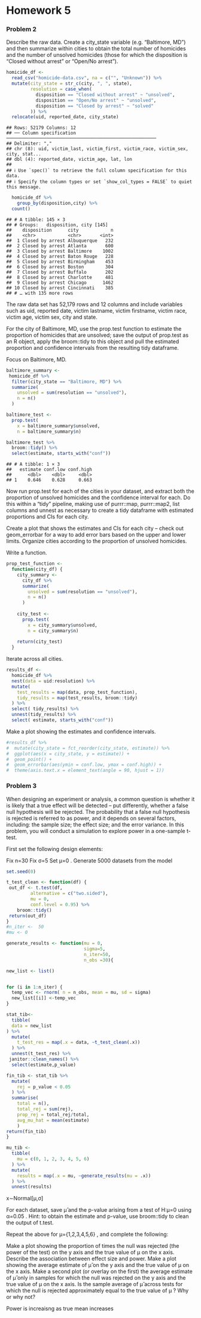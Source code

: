 Homework 5
================

### Problem 2

Describe the raw data. Create a city_state variable (e.g. “Baltimore,
MD”) and then summarize within cities to obtain the total number of
homicides and the number of unsolved homicides (those for which the
disposition is “Closed without arrest” or “Open/No arrest”).

``` r
homicide_df <- 
  read_csv("homicide-data.csv", na = c("", "Unknown")) %>% 
  mutate(city_state = str_c(city, ", ", state),
         resolution = case_when(
           disposition == "Closed without arrest" ~ "unsolved",
           disposition == "Open/No arrest" ~ "unsolved",
           disposition == "Closed by arrest" ~ "solved"
         )) %>% 
  relocate(uid, reported_date, city_state)
```

    ## Rows: 52179 Columns: 12
    ## ── Column specification ────────────────────────────────────────────────────────
    ## Delimiter: ","
    ## chr (8): uid, victim_last, victim_first, victim_race, victim_sex, city, stat...
    ## dbl (4): reported_date, victim_age, lat, lon
    ## 
    ## ℹ Use `spec()` to retrieve the full column specification for this data.
    ## ℹ Specify the column types or set `show_col_types = FALSE` to quiet this message.

``` r
  homicide_df %>% 
    group_by(disposition,city) %>% 
  count()
```

    ## # A tibble: 145 × 3
    ## # Groups:   disposition, city [145]
    ##    disposition      city            n
    ##    <chr>            <chr>       <int>
    ##  1 Closed by arrest Albuquerque   232
    ##  2 Closed by arrest Atlanta       600
    ##  3 Closed by arrest Baltimore    1002
    ##  4 Closed by arrest Baton Rouge   228
    ##  5 Closed by arrest Birmingham    453
    ##  6 Closed by arrest Boston        304
    ##  7 Closed by arrest Buffalo       202
    ##  8 Closed by arrest Charlotte     481
    ##  9 Closed by arrest Chicago      1462
    ## 10 Closed by arrest Cincinnati    385
    ## # … with 135 more rows

The raw data set has 52,179 rows and 12 columns and include variables
such as uid, reported date, victim lastname, victim firstname, victim
race, victim age, victim sex, city and state.

For the city of Baltimore, MD, use the prop.test function to estimate
the proportion of homicides that are unsolved; save the output of
prop.test as an R object, apply the broom::tidy to this object and pull
the estimated proportion and confidence intervals from the resulting
tidy dataframe.

Focus on Baltimore, MD.

``` r
baltimore_summary <- 
 homicide_df %>% 
  filter(city_state == "Baltimore, MD") %>% 
  summarize(
    unsolved = sum(resolution == "unsolved"),
    n = n()
  )

baltimore_test <- 
  prop.test(
    x = baltimore_summary$unsolved,
    n = baltimore_summary$n) 

baltimore_test %>% 
  broom::tidy() %>% 
  select(estimate, starts_with("conf"))
```

    ## # A tibble: 1 × 3
    ##   estimate conf.low conf.high
    ##      <dbl>    <dbl>     <dbl>
    ## 1    0.646    0.628     0.663

Now run prop.test for each of the cities in your dataset, and extract
both the proportion of unsolved homicides and the confidence interval
for each. Do this within a “tidy” pipeline, making use of purrr::map,
purrr::map2, list columns and unnest as necessary to create a tidy
dataframe with estimated proportions and CIs for each city.

Create a plot that shows the estimates and CIs for each city – check out
geom_errorbar for a way to add error bars based on the upper and lower
limits. Organize cities according to the proportion of unsolved
homicides.

Write a function.

``` r
prop_test_function <- 
  function(city_df) {
    city_summary <- 
      city_df %>% 
      summarize(
        unsolved = sum(resolution == "unsolved"),
        n = n()
      )
    
    city_test <- 
      prop.test(
        x = city_summary$unsolved,
        n = city_summary$n)
    
    return(city_test)
  }
```

Iterate across all cities.

``` r
results_df <- 
  homicide_df %>% 
  nest(data = uid:resolution) %>% 
  mutate(
    test_results = map(data, prop_test_function),
    tidy_results = map(test_results, broom::tidy)
  ) %>% 
  select( tidy_results) %>% 
  unnest(tidy_results) %>% 
  select( estimate, starts_with("conf"))
```

Make a plot showing the estimates and confidence intervals.

``` r
#results_df %>% 
#  mutate(city_state = fct_reorder(city_state, estimate)) %>% 
#  ggplot(aes(x = city_state, y = estimate)) +
#  geom_point() +
#  geom_errorbar(aes(ymin = conf.low, ymax = conf.high)) +
#  theme(axis.text.x = element_text(angle = 90, hjust = 1))
```

### Problem 3

When designing an experiment or analysis, a common question is whether
it is likely that a true effect will be detected – put differently,
whether a false null hypothesis will be rejected. The probability that a
false null hypothesis is rejected is referred to as power, and it
depends on several factors, including: the sample size; the effect size;
and the error variance. In this problem, you will conduct a simulation
to explore power in a one-sample t-test.

First set the following design elements:

Fix n=30 Fix σ=5 Set μ=0 . Generate 5000 datasets from the model

``` r
set.seed(0)

t_test_clean <- function(df) {
 out_df <- t.test(df,
         alternative = c("two.sided"),
         mu = 0,
         conf.level = 0.95) %>% 
    broom::tidy()
 return(out_df)
}
#n_iter <-  50
#mu <- 0

generate_results <- function(mu = 0, 
                             sigma=5,
                             n_iter=50,
                             n_obs =30){

new_list <- list()


for (i in 1:n_iter) {
  temp_vec <- rnorm( n = n_obs, mean = mu, sd = sigma)
  new_list[[i]] <-temp_vec
}

stat_tib<-
  tibble(
  data = new_list
) %>% 
  mutate(
    t_test_res = map(.x = data, ~t_test_clean(.x))
  ) %>% 
  unnest(t_test_res) %>% 
 janitor::clean_names() %>% 
  select(estimate,p_value)

fin_tib <- stat_tib %>% 
  mutate(
    rej = p_value < 0.05
  ) %>% 
  summarise(
    total = n(),
    total_rej = sum(rej),
    prop_rej = total_rej/total,
    avg_mu_hat = mean(estimate)
    )
return(fin_tib)
}

mu_tib <-
  tibble(
    mu = c(0, 1, 2, 3, 4, 5, 6)
  ) %>% 
  mutate(
    results = map(.x = mu, ~generate_results(mu = .x))
  ) %>% 
  unnest(results)
```

x∼Normal\[μ,σ\]

For each dataset, save μ̂ and the p-value arising from a test of H:μ=0
using α=0.05 . Hint: to obtain the estimate and p-value, use broom::tidy
to clean the output of t.test.

Repeat the above for μ={1,2,3,4,5,6} , and complete the following:

Make a plot showing the proportion of times the null was rejected (the
power of the test) on the y axis and the true value of μ on the x axis.
Describe the association between effect size and power. Make a plot
showing the average estimate of μ̂ on the y axis and the true value of μ
on the x axis. Make a second plot (or overlay on the first) the average
estimate of μ̂ only in samples for which the null was rejected on the y
axis and the true value of μ on the x axis. Is the sample average of μ̂
across tests for which the null is rejected approximately equal to the
true value of μ ? Why or why not?

Power is increaisng as true mean increases
